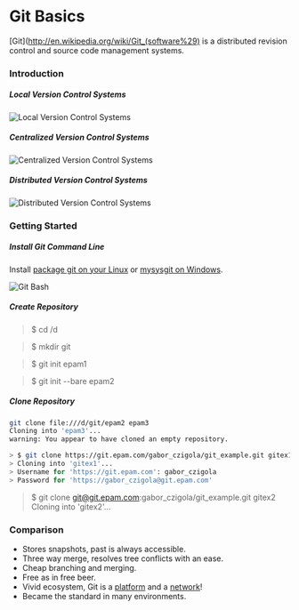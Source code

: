 # Git Basics #

[Git](http://en.wikipedia.org/wiki/Git_(software%29) is a distributed revision control and source code management systems.

### Introduction ###

##### Local Version Control Systems #####
![Local Version Control Systems](http://git-scm.com/figures/18333fig0101-tn.png "Local Version Control Systems")

##### Centralized Version Control Systems #####
![Centralized Version Control Systems](http://git-scm.com/figures/18333fig0102-tn.png "Centralized Version Control Systems")

##### Distributed Version Control Systems #####
![Distributed Version Control Systems](http://git-scm.com/figures/18333fig0103-tn.png "Distributed Version Control Systems")

### Getting Started ###

##### Install Git Command Line #####

Install [package git on your Linux](http://git-scm.com/download/linux) or [mysysgit on Windows](https://code.google.com/p/msysgit/downloads/list).

![Git Bash](http://johnnycode.com/assets/images/2010-07-09-my-first-day-using-git-on-windows-7/Git-Bash-Committing-Changes.png "Git Bash")

##### Create Repository #####

> $ cd /d
  
> $ mkdir git
  
> $ git init epam1
  
> $ git init --bare epam2

##### Clone Repository #####

``` bash
git clone file:///d/git/epam2 epam3
Cloning into 'epam3'...
warning: You appear to have cloned an empty repository.
```

``` bash 
> $ git clone https://git.epam.com/gabor_czigola/git_example.git gitex1
> Cloning into 'gitex1'...
> Username for 'https://git.epam.com': gabor_czigola
> Password for 'https://gabor_czigola@git.epam.com'
```
  
  
> $ git clone git@git.epam.com:gabor_czigola/git_example.git gitex2
> Cloning into 'gitex2'...

### Comparison ###

* Stores snapshots, past is always accessible.
* Three way merge, resolves tree conflicts with an ease.
* Cheap branching and merging.
* Free as in free beer.
* Vivid ecosystem, Git is a [platform](http://git.epam.com) and a [network](http://github.com)!
* Became the standard in many environments.